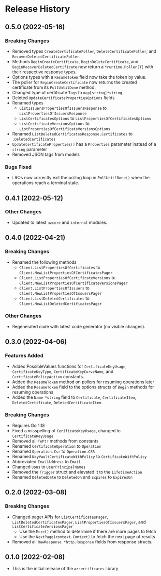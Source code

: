 # Release History

## 0.5.0 (2022-05-16)

### Breaking Changes
* Removed types `CreateCertificatePoller`, `DeleteCertificatePoller`, and `RecoverDeletedCertificatePoller`.
* Methods `BeginCreateCertificate`, `BeginDeleteCertificate`, and `BeginRecoverDeletedCertificate` now return a `*runtime.Poller[T]` with their respective response types.
* Options types with a `ResumeToken` field now take the token by value.
* The poller for `BeginCreateCertificate` now returns the created certificate from its `PollUntilDone` method.
* Changed type of certificate `Tags` to `map[string]*string`
* Deleted `UpdateCertificatePropertiesOptions` fields
* Renamed types
  * `ListIssuersPropertiesOfIssuersResponse` to `ListPropertiesOfIssuersResponse`
  * `ListCertificatesOptions` to `ListPropertiesOfCertificatesOptions`
  * `ListCertificateVersionsOptions` to `ListPropertiesOfCertificateVersionsOptions`
* Renamed `ListDeletedCertificatesResponse.Certificates` to `.DeletedCertificates`
* `UpdateCertificateProperties()` has a `Properties` parameter instead of a `string` parameter
* Removed JSON tags from models

### Bugs Fixed
* LROs now correctly exit the polling loop in `PollUntilDone()` when the operations reach a terminal state.

## 0.4.1 (2022-05-12)

### Other Changes
* Updated to latest `azcore` and `internal` modules.

## 0.4.0 (2022-04-21)

### Breaking Changes
* Renamed the following methods
  * `Client.ListPropertiesOfCertificates` to `Client.NewListPropertiesOfCertificatesPager`
  * `Client.ListPropertiesOfCertificateVersions` to `Client.NewListPropertiesOfCertificateVersionsPager`
  * `Client.ListPropertiesOfIssuers` to `Client.NewListPropertiesOfIssuersPager`
  * `Client.ListDeletedCertificates` to `Client.NewListDeletedCertificatesPager`

### Other Changes
* Regenerated code with latest code generator (no visible changes).

## 0.3.0 (2022-04-06)

### Features Added
* Added PossibleValues functions for `CertificateKeyUsage`, `CertificateKeyType`, `CertificateKeyCurveName`, and `CertificatePolicyAction` constants.
* Added the `ResumeToken` method on pollers for resuming operations later
* Added the `ResumeToken` field to the options structs of `Begin` methods for resuming operations
* Added the `Name *string` field to `Certificate`, `CertificateItem`, `DeletedCertificate`, `DeletedCertificateItem`

### Breaking Changes
* Requires Go 1.18
* Fixed a misspelling of `CerificateKeyUsage`, changed to `CertificateKeyUsage`
* Removed all `ToPtr` methods from constants
* Renamed `CertificateOperation` to `Operation`
* Renamed `Operation.Csr` to `Operation.CSR`
* Renamed `KeyVaultCertificateWithPolicy` to `CertificateWithPolicy`
* Abbreviated `EmailAddress` to `Email`
* Changed `Upns` to `UserPrincipalNames`
* Removed the `Trigger` struct and elevated it to the `LifetimeAction`
* Renamed `DeletedDate` to `DeletedOn` and `Expires` to `ExpiresOn`

## 0.2.0 (2022-03-08)

### Breaking Changes
* Changed pager APIs for `ListCertificatesPager`, `ListDeletedCertificatesPager`, `ListPropertiesOfIssuersPager`, and `ListCertificateVersionsPager`
    * Use the `More()` method to determine if there are more pages to fetch
    * Use the `NextPage(context.Context)` to fetch the next page of results
* Removed all `RawResponse *http.Response` fields from response structs.

## 0.1.0 (2022-02-08)
* This is the initial release of the `azcertificates` library
